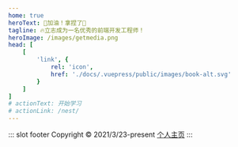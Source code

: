 ```yaml
---
home: true
heroText: 💪加油！拿捏了🤏
tagline: 🔥立志成为一名优秀的前端开发工程师！
heroImage: /images/getmedia.png
head: [
    [
        'link', {
            rel: 'icon',
            href: './docs/.vuepress/public/images/book-alt.svg'
        }
    ]
]
# actionText: 开始学习
# actionLink: /nest/
---
```


::: slot footer
Copyright © 2021/3/23-present [个人主页](http://junjunjun.top)
:::